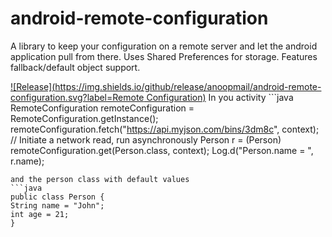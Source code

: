 # android-remote-configuration
A library to keep your configuration on a remote server and let the android application pull from there. Uses Shared Preferences for storage. Features fallback/default object support.

[![Release](https://img.shields.io/github/release/anoopmail/android-remote-configuration.svg?label=Remote Configuration)](https://jitpack.io/#anoopmail/android-remote-configuration)
        In you activity
       ```java
        RemoteConfiguration remoteConfiguration = RemoteConfiguration.getInstance();
        remoteConfiguration.fetch("https://api.myjson.com/bins/3dm8c", context); // Initiate a network read, run asynchronously
        Person r = (Person) remoteConfiguration.get(Person.class, context);
        Log.d("Person.name = ", r.name);
```
and the person class with default values
```java
public class Person {
String name = "John";
int age = 21;
}
```
